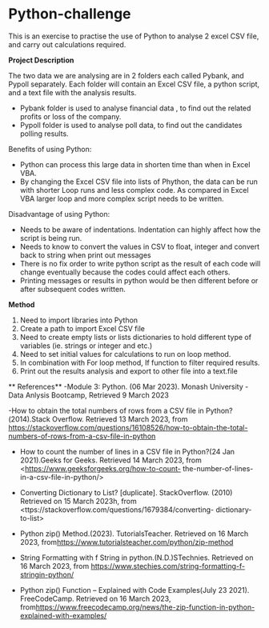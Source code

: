 # Python-challenge

This is an exercise to practise the use of Python to analyse 2 excel CSV file, and carry out calculations required.

**Project Description**

The two data we are analysing are in 2 folders each called Pybank, and Pypoll separately.
Each folder will contain an Excel CSV file, a python script, and a text file with the analysis results.
- Pybank folder is used to analyse financial data , to find out the related profits or loss of the company.
- Pypoll folder is used to analyse poll data, to find out the candidates polling results.

Benefits of using Python:
- Python can process this large data in shorten time than when in Excel VBA.
- By changing the Excel CSV file into lists of Phython, the data can be run with shorter Loop runs and less complex code. As compared in Excel VBA larger loop and more complex script needs to be written.

Disadvantage of using Python:
- Needs to be aware of indentations. Indentation can highly affect how the script is being run.
- Needs to know to convert the values in CSV to float, integer and convert back to string when print out messages
- There is no fix order to write python script as the result of each code will change eventually because the codes could affect each others. 
- Printing messages or results in python would be then different before or after subsequent codes written. 

**Method**
1. Need to import libraries into Python
2. Create a path to import Excel CSV file
3. Need to create empty lists or lists dictionaries to hold different type of variables (ie. strings or integer and etc.)
4. Need to set initial values for calculations to run on loop method.
5. In combination with For loop method, If function to filter required results.
6. Print out the results analysis and export to other file into a text.file

** References**
-Module 3: Python. (06 Mar 2023). Monash University - Data Anlysis Bootcamp, Retrieved 9 March 2023

-How to obtain the total numbers of rows from a CSV file in Python?(2014).Stack Overflow. Retrieved 13 March 2023, from      <https://stackoverflow.com/questions/16108526/how-to-obtain-the-total-numbers-of-rows-from-a-csv-file-in-python>

- How to count the number of lines in a CSV file in Python?(24 Jan 2021).Geeks for Geeks. Retrieved 14 March 2023, from <https://www.geeksforgeeks.org/how-to-count- the-number-of-lines-in-a-csv-file-in-python/>

- Converting Dictionary to List? [duplicate]. StackOverflow. (2010) Retrieved on 15 March 2023h, from <ttps://stackoverflow.com/questions/1679384/converting-  dictionary-to-list>

- Python zip() Method.(2023). TutorialsTeacher. Retrieved on 16 March 2023, from<https://www.tutorialsteacher.com/python/zip-method>

- String Formatting with f String in python.(N.D.)STechnies. Retrieved on 16 March 2023, from <https://www.stechies.com/string-formatting-f-stringin-python/>

- Python zip() Function – Explained with Code Examples(July 23 2021). FreeCodeCamp. Retrieved on 16 March 2023, from<https://www.freecodecamp.org/news/the-zip-function-in-python-explained-with-examples/>
